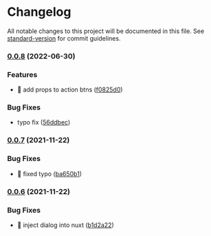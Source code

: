 # Changelog

All notable changes to this project will be documented in this file. See [standard-version](https://github.com/conventional-changelog/standard-version) for commit guidelines.

### [0.0.8](https://github.com/chantouchsek/vuetify-dialogue/compare/v0.0.7...v0.0.8) (2022-06-30)


### Features

* :tada: add props to action btns ([f0825d0](https://github.com/chantouchsek/vuetify-dialogue/commit/f0825d0bd39eb6144b9e86e3e89a0cdc5d4e21c8))


### Bug Fixes

* typo fix ([56ddbec](https://github.com/chantouchsek/vuetify-dialogue/commit/56ddbec043be18b886fca5dd206dd8874dd12d65))

### [0.0.7](https://github.com/chantouchsek/vuetify-dialogue/compare/v0.0.6...v0.0.7) (2021-11-22)


### Bug Fixes

* :beer: fixed typo ([ba650b1](https://github.com/chantouchsek/vuetify-dialogue/commit/ba650b14c284267f7f5a45731650f20792df9078))

### [0.0.6](https://github.com/chantouchsek/vuetify-dialogue/compare/v0.0.4...v0.0.6) (2021-11-22)


### Bug Fixes

* :rocket: inject dialog into nuxt ([b1d2a22](https://github.com/chantouchsek/vuetify-dialogue/commit/b1d2a22c310439eeb7812ac5f7dbf273e2b92227))
